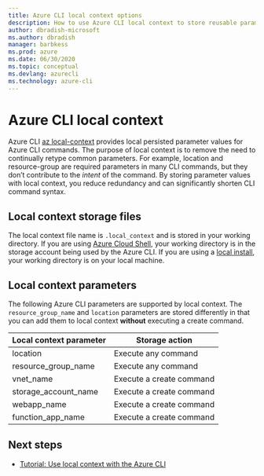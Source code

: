 ```yaml
---
title: Azure CLI local context options
description: How to use Azure CLI local context to store reusable parameter values
author: dbradish-microsoft
ms.author: dbradish
manager: barbkess
ms.prod: azure
ms.date: 06/30/2020
ms.topic: conceptual
ms.devlang: azurecli
ms.technology: azure-cli
---
```


# Azure CLI local context

Azure CLI [az local-context](/cli/azure/local-contex) provides local persisted parameter values for Azure CLI commands.  The purpose of local context is to remove the need to continually retype common parameters. For example, location and resource-group are required parameters in many CLI commands, but they don’t contribute to the _intent_ of the command.  By storing parameter values with local context, you reduce redundancy and can significantly shorten CLI command syntax.

## Local context storage files

The local context file name is `.local_context` and is stored in your working directory.  If you are using [Azure Cloud Shell](https://shell.azure.com), your working directory is in the storage account being used by the Azure CLI.  If you are using a [local install](/install-azure-cli), your working directory is on your local machine.

## Local context parameters

The following Azure CLI parameters are supported by local context.  The `resource_group_name` and `location` parameters are stored differently in that you can add them to local context **without** executing a create command.

| Local context parameter | Storage action
|-|-|
| location | Execute any command
| resource_group_name | Execute any command
| vnet_name | Execute a create command
| storage_account_name | Execute a create command
| webapp_name | Execute a create command
| function_app_name | Execute a create command

## Next steps

- [Tutorial: Use local context with the Azure CLI](azure-cli-local-context-tutorial.md)
